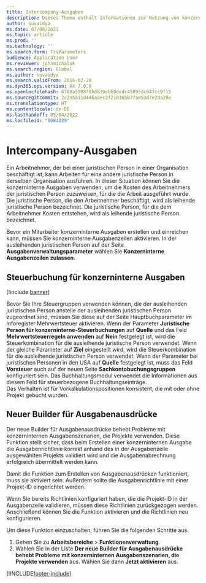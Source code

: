 ```yaml
---
title: Intercompany-Ausgaben
description: Dieses Thema enthält Informationen zur Nutzung von konzerninternen Ausgaben, um die Kosten des Arbeitnehmers der juristischen Person zuzuweisen, für die die Arbeit ausgeführt wurde.
author: suvaidya
ms.date: 07/08/2021
ms.topic: article
ms.prod: ''
ms.technology: ''
ms.search.form: TrvParameters
audience: Application User
ms.reviewer: johnmichalak
ms.search.region: Global
ms.author: suvaidya
ms.search.validFrom: 2016-02-28
ms.dyn365.ops.version: AX 7.0.0
ms.openlocfilehash: 6788a590879bd839ebb9dedc45895dc047cc9f15
ms.sourcegitcommit: 2c2a5a11d446adec2f21030ab77a053d7e2da28e
ms.translationtype: HT
ms.contentlocale: de-DE
ms.lasthandoff: 05/04/2022
ms.locfileid: "8684229"
---
```

# <a name="intercompany-expenses"></a>Intercompany-Ausgaben

Ein Arbeitnehmer, der bei einer juristischen Person in einer Organisation beschäftigt ist, kann Arbeiten für eine andere juristische Person in derselben Organisation ausführen. In dieser Situation können Sie die konzerninterne Ausgaben verwenden, um die Kosten des Arbeitnehmers der juristischen Person zuzuweisen, für die die Arbeit ausgeführt wurde. Die juristische Person, die den Arbeitnehmer beschäftigt, wird als leihende juristische Person bezeichnet. Die juristische Person, für die dem Arbeitnehmer Kosten entstehen, wird als leihende juristische Person bezeichnet. 

Bevor ein Mitarbeiter konzerninterne Ausgaben erstellen und einreichen kann, müssen Sie konzerninterne Ausgabenzeilen aktivieren. In der ausleihenden juristischen Person auf der Seite **Ausgabenverwaltungsparameter** wählen Sie **Konzerninterne Ausgabenzeilen zulassen**. 

## <a name="tax-posting-for-intercompany-expenses"></a>Steuerbuchung für konzerninterne Ausgaben

[!include [banner](../includes/banner.md)]

Bevor Sie Ihre Steuergruppen verwenden können, die der ausleihenden juristischen Person anstelle der ausleihenden juristischen Person zugeordnet sind, müssen Sie diese auf der Seite Hauptbuchparameter im Inforegister Mehrwertsteuer aktivieren. Wenn der Parameter **Juristische Person für konzerninterne-Steuerbuchungen** auf **Quelle** und das Feld **Mehrwertsteuerregeln anwenden** auf **Nein** festgelegt ist, wird die Steuerkombination für die ausleihende juristische Person verwendet. Wenn der gleiche Parameter auf **Ziel** eingestellt wird, wird die Steuerkombination für die ausleihende juristischen Person verwendet. Wenn der Parameter bei juristischen Personen in den USA auf **Quelle** festgelegt ist, muss das Feld **Vorsteuer** auch auf der neuen Seite **Sachkontobuchungsgruppen** konfiguriert sein. Das Buchhaltungsmodul verwendet die Informationen aus diesem Feld für steuerbezogene Buchhaltungseinträge.   
Das Verhalten ist für Vorkalkulationspositionen konsistent, die mit oder ohne Projekt gebucht wurden.  

## <a name="new-expense-expression-builder"></a>Neuer Builder für Ausgabenausdrücke

Der neue Builder für Ausgabenausdrücke behebt Probleme mit konzerninternen Ausgabenszenarien, die Projekte verwenden. Diese Funktion stellt sicher, dass beim Erstellen einer konzerninternen Ausgabe die Ausgabenrichtlinie korrekt anhand des in der Ausgabenzeile ausgewählten Projekts validiert wird und die Ausgabenabrechnung erfolgreich übermittelt werden kann.

Damit die Funktion zum Erstellen von Ausgabenausdrücken funktioniert, muss sie aktiviert sein. Außerdem sollte die Ausgabenrichtlinie mit einer Projekt-ID eingerichtet werden.

Wenn Sie bereits Richtlinien konfiguriert haben, die die Projekt-ID in der Ausgabenzeile validieren, müssen diese Richtlinien zurückgezogen werden. Anschließend können Sie die Funktion aktivieren und die Richtlinien neu konfigurieren.

Um diese Funktion einzuschalten, führen Sie die folgenden Schritte aus.

1. Gehen Sie zu **Arbeitsbereiche** \> **Funktionenverwaltung**.
2. Wählen Sie in der Liste **Der neue Builder für Ausgabenausdrücke behebt Probleme mit konzerninternen Ausgabenszenarien, die Projekte verwenden** aus. Wählen Sie dann **Jetzt aktivieren** aus.

[!INCLUDE[footer-include](../includes/footer-banner.md)]

